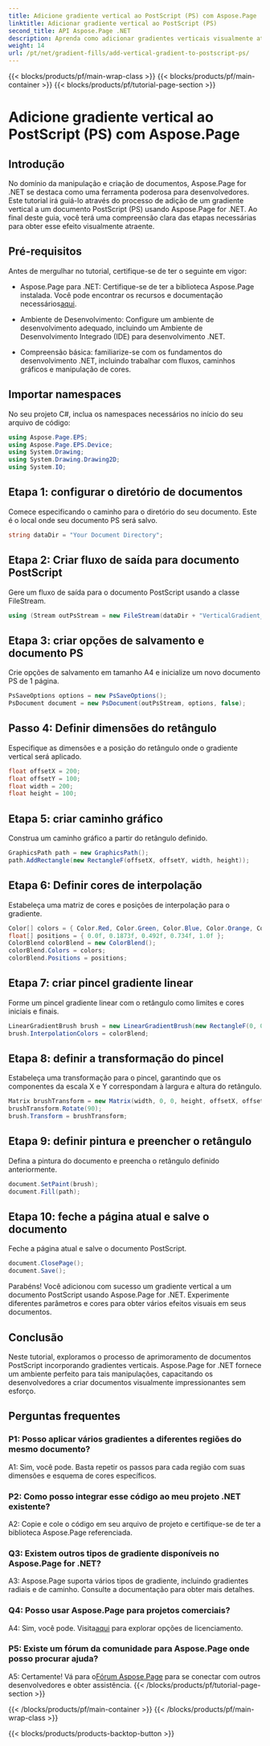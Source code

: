 ```yaml
---
title: Adicione gradiente vertical ao PostScript (PS) com Aspose.Page
linktitle: Adicionar gradiente vertical ao PostScript (PS)
second_title: API Aspose.Page .NET
description: Aprenda como adicionar gradientes verticais visualmente atraentes a documentos PostScript (PS) em .NET usando Aspose.Page. Eleve a criação de seus documentos com este guia passo a passo.
weight: 14
url: /pt/net/gradient-fills/add-vertical-gradient-to-postscript-ps/
---
```


{{< blocks/products/pf/main-wrap-class >}}
{{< blocks/products/pf/main-container >}}
{{< blocks/products/pf/tutorial-page-section >}}

# Adicione gradiente vertical ao PostScript (PS) com Aspose.Page

## Introdução

No domínio da manipulação e criação de documentos, Aspose.Page for .NET se destaca como uma ferramenta poderosa para desenvolvedores. Este tutorial irá guiá-lo através do processo de adição de um gradiente vertical a um documento PostScript (PS) usando Aspose.Page for .NET. Ao final deste guia, você terá uma compreensão clara das etapas necessárias para obter esse efeito visualmente atraente.

## Pré-requisitos

Antes de mergulhar no tutorial, certifique-se de ter o seguinte em vigor:

-  Aspose.Page para .NET: Certifique-se de ter a biblioteca Aspose.Page instalada. Você pode encontrar os recursos e documentação necessários[aqui](https://reference.aspose.com/page/net/).

- Ambiente de Desenvolvimento: Configure um ambiente de desenvolvimento adequado, incluindo um Ambiente de Desenvolvimento Integrado (IDE) para desenvolvimento .NET.

- Compreensão básica: familiarize-se com os fundamentos do desenvolvimento .NET, incluindo trabalhar com fluxos, caminhos gráficos e manipulação de cores.

## Importar namespaces

No seu projeto C#, inclua os namespaces necessários no início do seu arquivo de código:

```csharp
using Aspose.Page.EPS;
using Aspose.Page.EPS.Device;
using System.Drawing;
using System.Drawing.Drawing2D;
using System.IO;
```

## Etapa 1: configurar o diretório de documentos

Comece especificando o caminho para o diretório do seu documento. Este é o local onde seu documento PS será salvo.

```csharp
string dataDir = "Your Document Directory";
```

## Etapa 2: Criar fluxo de saída para documento PostScript

Gere um fluxo de saída para o documento PostScript usando a classe FileStream.

```csharp
using (Stream outPsStream = new FileStream(dataDir + "VerticalGradient_outPS.ps", FileMode.Create))
```

## Etapa 3: criar opções de salvamento e documento PS

Crie opções de salvamento em tamanho A4 e inicialize um novo documento PS de 1 página.

```csharp
PsSaveOptions options = new PsSaveOptions();
PsDocument document = new PsDocument(outPsStream, options, false);
```

## Passo 4: Definir dimensões do retângulo

Especifique as dimensões e a posição do retângulo onde o gradiente vertical será aplicado.

```csharp
float offsetX = 200;
float offsetY = 100;
float width = 200;
float height = 100;
```

## Etapa 5: criar caminho gráfico

Construa um caminho gráfico a partir do retângulo definido.

```csharp
GraphicsPath path = new GraphicsPath();
path.AddRectangle(new RectangleF(offsetX, offsetY, width, height));
```

## Etapa 6: Definir cores de interpolação

Estabeleça uma matriz de cores e posições de interpolação para o gradiente.

```csharp
Color[] colors = { Color.Red, Color.Green, Color.Blue, Color.Orange, Color.DarkOliveGreen };
float[] positions = { 0.0f, 0.1873f, 0.492f, 0.734f, 1.0f };
ColorBlend colorBlend = new ColorBlend();
colorBlend.Colors = colors;
colorBlend.Positions = positions;
```

## Etapa 7: criar pincel gradiente linear

Forme um pincel gradiente linear com o retângulo como limites e cores iniciais e finais.

```csharp
LinearGradientBrush brush = new LinearGradientBrush(new RectangleF(0, 0, width, height), Color.Beige, Color.DodgerBlue, 0f);
brush.InterpolationColors = colorBlend;
```

## Etapa 8: definir a transformação do pincel

Estabeleça uma transformação para o pincel, garantindo que os componentes da escala X e Y correspondam à largura e altura do retângulo.

```csharp
Matrix brushTransform = new Matrix(width, 0, 0, height, offsetX, offsetY);
brushTransform.Rotate(90);
brush.Transform = brushTransform;
```

## Etapa 9: definir pintura e preencher o retângulo

Defina a pintura do documento e preencha o retângulo definido anteriormente.

```csharp
document.SetPaint(brush);
document.Fill(path);
```

## Etapa 10: feche a página atual e salve o documento

Feche a página atual e salve o documento PostScript.

```csharp
document.ClosePage();
document.Save();
```

Parabéns! Você adicionou com sucesso um gradiente vertical a um documento PostScript usando Aspose.Page for .NET. Experimente diferentes parâmetros e cores para obter vários efeitos visuais em seus documentos.

## Conclusão

Neste tutorial, exploramos o processo de aprimoramento de documentos PostScript incorporando gradientes verticais. Aspose.Page for .NET fornece um ambiente perfeito para tais manipulações, capacitando os desenvolvedores a criar documentos visualmente impressionantes sem esforço.

## Perguntas frequentes

### P1: Posso aplicar vários gradientes a diferentes regiões do mesmo documento?

A1: Sim, você pode. Basta repetir os passos para cada região com suas dimensões e esquema de cores específicos.

### P2: Como posso integrar esse código ao meu projeto .NET existente?

A2: Copie e cole o código em seu arquivo de projeto e certifique-se de ter a biblioteca Aspose.Page referenciada.

### Q3: Existem outros tipos de gradiente disponíveis no Aspose.Page for .NET?

A3: Aspose.Page suporta vários tipos de gradiente, incluindo gradientes radiais e de caminho. Consulte a documentação para obter mais detalhes.

### Q4: Posso usar Aspose.Page para projetos comerciais?

 A4: Sim, você pode. Visita[aqui](https://purchase.aspose.com/buy) para explorar opções de licenciamento.

### P5: Existe um fórum da comunidade para Aspose.Page onde posso procurar ajuda?

 A5: Certamente! Vá para o[Fórum Aspose.Page](https://forum.aspose.com/c/page/39) para se conectar com outros desenvolvedores e obter assistência.
{{< /blocks/products/pf/tutorial-page-section >}}

{{< /blocks/products/pf/main-container >}}
{{< /blocks/products/pf/main-wrap-class >}}

{{< blocks/products/products-backtop-button >}}
